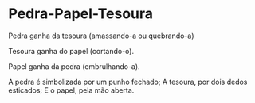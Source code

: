 # Pedra-Papel-Tesoura
Pedra ganha da tesoura (amassando-a ou quebrando-a)

Tesoura ganha do papel (cortando-o).

Papel ganha da pedra (embrulhando-a).

A pedra é simbolizada por um punho fechado; A tesoura, por dois dedos esticados; E o papel, pela mão aberta.
